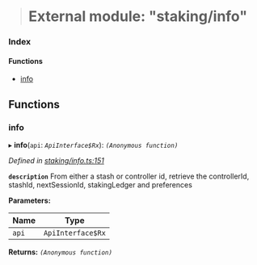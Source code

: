 > # External module: "staking/info"

### Index

#### Functions

* [info](_staking_info_.md#info)

## Functions

###  info

▸ **info**(`api`: *`ApiInterface$Rx`*): *`(Anonymous function)`*

*Defined in [staking/info.ts:151](https://github.com/polkadot-js/api/blob/5a1c79a/packages/api-derive/src/staking/info.ts#L151)*

**`description`** From either a stash or controller id, retrieve the controllerId, stashId, nextSessionId, stakingLedger and preferences

**Parameters:**

Name | Type |
------ | ------ |
`api` | `ApiInterface$Rx` |

**Returns:** *`(Anonymous function)`*